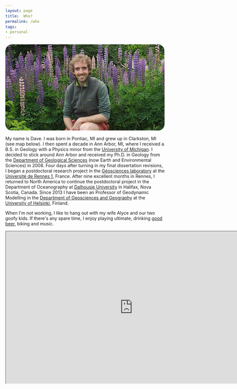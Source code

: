 ```yaml
---
layout: page
title:  Who?
permalink: /who
tags:
- personal
---
```

![Dave Whipp](img/dwhipp-lupines.png)

My name is Dave. I was born in Pontiac, MI and grew up in Clarkston, MI (see map below). I then spent a decade in Ann Arbor, MI, where I  received a B.S. in Geology with a Physics minor from the [University of Michigan](http://www.umich.edu/). I decided to stick around Ann Arbor and received my Ph.D. in Geology from the [Department of Geological Sciences](http://www.lsa.umich.edu/earth/) (now Earth and Environmental Sciences) in 2008. Four days after turning in my final dissertation revisions, I began a postdoctoral research project in the [Géosciences laboratory](http://www.geosciences.univ-rennes1.fr/) at the [Université de Rennes 1](https://www.univ-rennes1.fr/), France. After nine excellent months in Rennes, I returned to North America to continue the postdoctoral project in the Department of Oceanography at [Dalhousie University](http://www.dal.ca/) in Halifax, Nova Scotia, Canada. Since 2013 I have been an Professor of Geodynamic Modelling in the [Department of Geosciences and Geography](http://www.helsinki.fi/geo/english/index.html) at the [University of Helsinki](http://www.helsinki.fi/university/), Finland.


When I'm not working, I like to hang out with my wife Alyce and our two goofy kids. If there's any spare time, I enjoy playing ultimate, drinking [good beer](http://dieuduciel.com/en/), biking and music.

<iframe src="https://www.google.com/maps/d/embed?mid=1pL4LQlArLyRtpnEG-mNS-nqjLEU&hl=en" width="800" height="480"></iframe>

